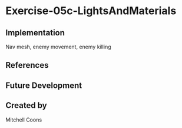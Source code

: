 # Exercise-05c-LightsAndMaterials


## Implementation
Nav mesh, enemy movement, enemy killing
## References

## Future Development

## Created by
Mitchell Coons
